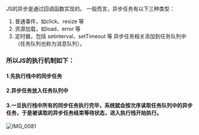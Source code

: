 JS的异步是通过回调函数实现的。
一般而言，异步任务有以下三种类型：
1. 普通事件，如click、resize 等
2. 资源加载，如load、error 等
3. 定时器，包括 setinterval、setTimeout 等
异步任务相关添加到任务队列中（任务队列也称为消息队列）。

### 所以JS的执行机制如下：
#### 1.先执行栈中的同步任务
#### 2.异步任务放入任务队列中
#### 3.一旦执行栈中所有的同步任务执行完毕，系统就会按次序读取任务队列中的异步任务，于是被读取的异步任务结束等待状态，进入执行栈开始执行。
![IMG_0081](/Users/williamlondon/Downloads/IMG_0081.jpg)